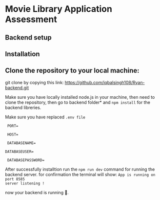 # Movie Library Application Assessment

## Backend setup

## Installation

## Clone the repository to your local machine:
git clone by copying this link:  https://github.com/iqbalsingh108/Ryan-backend.git

 Make sure you have locally installed node.js in your machine, then  need to clone the repository,
 then go to backend folder* and `npm install` for the backend libreries.

Make sure you have replaced `.env file`

`
PORT=`

`
HOST=`

`
DATABASENAME=`

`
DATABASEUSER= `

`
DATABASEPASSWORD=`


After successfully installtion run the `npm run dev` command for running the backend server.
 for confirmation the terminal will show: 
 `App is running on port 8585`\
 `server listening !`

 now your backend is running 🤘.
